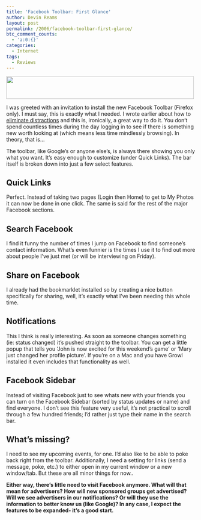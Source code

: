 ```yaml
---
title: 'Facebook Toolbar: First Glance'
author: Devin Reams
layout: post
permalink: /2006/facebook-toolbar-first-glance/
btc_comment_counts:
  - 'a:0:{}'
categories:
  - Internet
tags:
  - Reviews
---
```

<img src="https://devin.rea.ms/wp-content/uploads/2006/12/Picture%202.png" width="500" height="60" align="center" />

I was greeted with an invitation to install the new Facebook Toolbar (Firefox only). I must say, this is exactly what I needed. I wrote earlier about how to [eliminate distractions][1] and this is, ironically, a great way to do it. You don&#8217;t spend countless times during the day logging in to see if there is something new worth looking at (which means less time mindlessly browsing). In theory, that is&#8230;

<!--more-->

The toolbar, like Google&#8217;s or anyone else&#8217;s, is always there showing you only what you want. It&#8217;s easy enough to customize (under Quick Links). The bar itself is broken down into just a few select features.

## Quick Links

Perfect. Instead of taking two pages (Login then Home) to get to My Photos it can now be done in one click. The same is said for the rest of the major Facebook sections.

## Search Facebook

I find it funny the number of times I jump on Facebook to find someone&#8217;s contact information. What&#8217;s even funnier is the times I use it to find out more about people I&#8217;ve just met (or will be interviewing on Friday).

## Share on Facebook

I already had the bookmarklet installed so by creating a nice button specifically for sharing, well, it&#8217;s exactly what I&#8217;ve been needing this whole time.

## Notifications

This I think is really interesting. As soon as someone changes something (ie: status changed) it&#8217;s pushed straight to the toolbar. You can get a little popup that tells you &#8216;John is now excited for this weekend&#8217;s game&#8217; or &#8216;Mary just changed her profile picture&#8217;. If you&#8217;re on a Mac and you have Growl installed it even includes that functionality as well.

## Facebook Sidebar

Instead of visiting Facebook just to see whats new with your friends you can turn on the Facebook Sidebar (sorted by status updates or name) and find everyone. I don&#8217;t see this feature very useful, it&#8217;s not practical to scroll through a few hundred friends; I&#8217;d rather just type their name in the search bar.

## What&#8217;s missing?

I need to see my upcoming events, for one. I&#8217;d also like to be able to poke back right from the toolbar. Additionally, I need a setting for links (send a message, poke, etc.) to either open in my current window or a new window/tab. But these are all minor things for now..

**Either way, there&#8217;s little need to visit Facebook anymore. What will that mean for advertisers? How will new sponsored groups get advertised? Will we see advertisers in our notifications? Or will they use the information to better know us (like Google)? In any case, I expect the features to be expanded- it&#8217;s a good start.**

 [1]: https://devin.rea.ms/2006/eliminate-distractions/